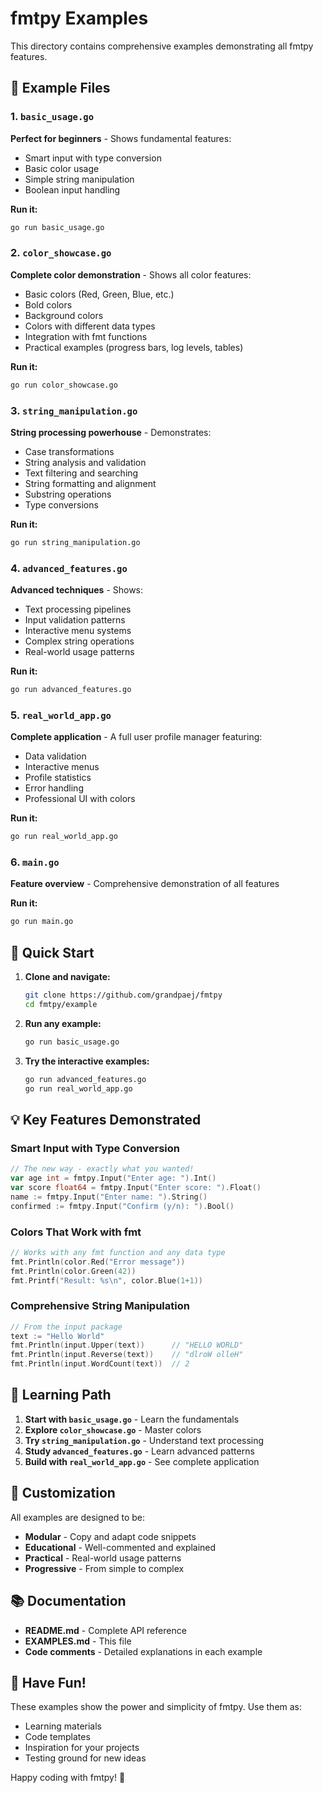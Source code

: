 # fmtpy Examples

This directory contains comprehensive examples demonstrating all fmtpy features.

## 📁 Example Files

### 1. `basic_usage.go`
**Perfect for beginners** - Shows fundamental features:
- Smart input with type conversion
- Basic color usage
- Simple string manipulation
- Boolean input handling

**Run it:**
```bash
go run basic_usage.go
```

### 2. `color_showcase.go`
**Complete color demonstration** - Shows all color features:
- Basic colors (Red, Green, Blue, etc.)
- Bold colors
- Background colors
- Colors with different data types
- Integration with fmt functions
- Practical examples (progress bars, log levels, tables)

**Run it:**
```bash
go run color_showcase.go
```

### 3. `string_manipulation.go`
**String processing powerhouse** - Demonstrates:
- Case transformations
- String analysis and validation
- Text filtering and searching
- String formatting and alignment
- Substring operations
- Type conversions

**Run it:**
```bash
go run string_manipulation.go
```

### 4. `advanced_features.go`
**Advanced techniques** - Shows:
- Text processing pipelines
- Input validation patterns
- Interactive menu systems
- Complex string operations
- Real-world usage patterns

**Run it:**
```bash
go run advanced_features.go
```

### 5. `real_world_app.go`
**Complete application** - A full user profile manager featuring:
- Data validation
- Interactive menus
- Profile statistics
- Error handling
- Professional UI with colors

**Run it:**
```bash
go run real_world_app.go
```

### 6. `main.go`
**Feature overview** - Comprehensive demonstration of all features

**Run it:**
```bash
go run main.go
```

## 🚀 Quick Start

1. **Clone and navigate:**
   ```bash
   git clone https://github.com/grandpaej/fmtpy
   cd fmtpy/example
   ```

2. **Run any example:**
   ```bash
   go run basic_usage.go
   ```

3. **Try the interactive examples:**
   ```bash
   go run advanced_features.go
   go run real_world_app.go
   ```

## 💡 Key Features Demonstrated

### Smart Input with Type Conversion
```go
// The new way - exactly what you wanted!
var age int = fmtpy.Input("Enter age: ").Int()
var score float64 = fmtpy.Input("Enter score: ").Float()
name := fmtpy.Input("Enter name: ").String()
confirmed := fmtpy.Input("Confirm (y/n): ").Bool()
```

### Colors That Work with fmt
```go
// Works with any fmt function and any data type
fmt.Println(color.Red("Error message"))
fmt.Println(color.Green(42))
fmt.Printf("Result: %s\n", color.Blue(1+1))
```

### Comprehensive String Manipulation
```go
// From the input package
text := "Hello World"
fmt.Println(input.Upper(text))      // "HELLO WORLD"
fmt.Println(input.Reverse(text))    // "dlroW olleH"
fmt.Println(input.WordCount(text))  // 2
```

## 🎯 Learning Path

1. **Start with `basic_usage.go`** - Learn the fundamentals
2. **Explore `color_showcase.go`** - Master colors
3. **Try `string_manipulation.go`** - Understand text processing
4. **Study `advanced_features.go`** - Learn advanced patterns
5. **Build with `real_world_app.go`** - See complete application

## 🔧 Customization

All examples are designed to be:
- **Modular** - Copy and adapt code snippets
- **Educational** - Well-commented and explained
- **Practical** - Real-world usage patterns
- **Progressive** - From simple to complex

## 📚 Documentation

- **README.md** - Complete API reference
- **EXAMPLES.md** - This file
- **Code comments** - Detailed explanations in each example

## 🎉 Have Fun!

These examples show the power and simplicity of fmtpy. Use them as:
- Learning materials
- Code templates
- Inspiration for your projects
- Testing ground for new ideas

Happy coding with fmtpy! 🚀

